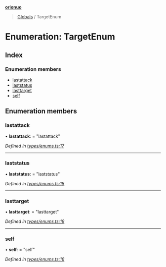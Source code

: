 **[orionuo](../README.md)**

> [Globals](../globals.md) / TargetEnum

# Enumeration: TargetEnum

## Index

### Enumeration members

* [lastattack](targetenum.md#lastattack)
* [laststatus](targetenum.md#laststatus)
* [lasttarget](targetenum.md#lasttarget)
* [self](targetenum.md#self)

## Enumeration members

### lastattack

•  **lastattack**:  = "lastattack"

*Defined in [types/enums.ts:17](https://github.com/msviha/orionuo/blob/1e2926d/src/types/enums.ts#L17)*

___

### laststatus

•  **laststatus**:  = "laststatus"

*Defined in [types/enums.ts:18](https://github.com/msviha/orionuo/blob/1e2926d/src/types/enums.ts#L18)*

___

### lasttarget

•  **lasttarget**:  = "lasttarget"

*Defined in [types/enums.ts:19](https://github.com/msviha/orionuo/blob/1e2926d/src/types/enums.ts#L19)*

___

### self

•  **self**:  = "self"

*Defined in [types/enums.ts:16](https://github.com/msviha/orionuo/blob/1e2926d/src/types/enums.ts#L16)*
